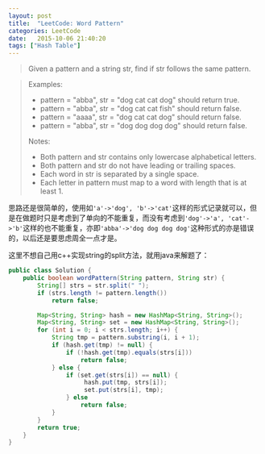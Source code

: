 ```yaml
---
layout: post
title:  "LeetCode: Word Pattern"
categories: LeetCode
date:   2015-10-06 21:40:20
tags: ["Hash Table"]
---
```


> Given a pattern and a string str, find if str follows the same pattern.

> Examples:
> + pattern = "abba", str = "dog cat cat dog" should return true.
> + pattern = "abba", str = "dog cat cat fish" should return false.
> + pattern = "aaaa", str = "dog cat cat dog" should return false.
> + pattern = "abba", str = "dog dog dog dog" should return false.
> 
> Notes:
> + Both pattern and str contains only lowercase alphabetical letters.
> + Both pattern and str do not have leading or trailing spaces.
> + Each word in str is separated by a single space.
> + Each letter in pattern must map to a word with length that is at least 1.

思路还是很简单的，使用如`'a'->'dog', 'b'->'cat'`这样的形式记录就可以，但是在做题时只是考虑到了单向的不能重复，而没有考虑到`'dog'->'a', 'cat'->'b'`这样的也不能重复，亦即`'abba'->'dog dog dog dog'`这种形式的亦是错误的，以后还是要思虑周全一点才是。

这里不想自己用c++实现string的split方法，就用java来解题了：
``` java
public class Solution {
    public boolean wordPattern(String pattern, String str) {
        String[] strs = str.split(" ");
        if (strs.length != pattern.length())
            return false;

        Map<String, String> hash = new HashMap<String, String>();
        Map<String, String> set = new HashMap<String, String>();
        for (int i = 0; i < strs.length; i++) {
            String tmp = pattern.substring(i, i + 1);
            if (hash.get(tmp) != null) {
                if (!hash.get(tmp).equals(strs[i]))
                    return false;
            } else {
                if (set.get(strs[i]) == null) {
                     hash.put(tmp, strs[i]);
                     set.put(strs[i], tmp);
                } else 
                    return false;
            }
        }
        return true;
    }
}
```

